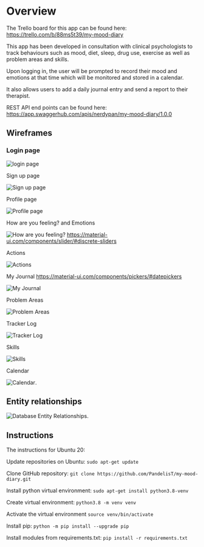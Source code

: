 # Overview

The Trello board for this app can be found here: https://trello.com/b/88ms5t39/my-mood-diary

This app has been developed in consultation with clinical psychologists to track behaviours such as mood, diet, sleep, drug use, exercise as well as problem areas and skills.

Upon logging in, the user will be prompted to record their mood and emotions at that time which will be monitored and stored in a calendar.

It also allows users to add a daily journal entry and send a report to their therapist.

REST API end points can be found here: https://app.swaggerhub.com/apis/nerdypan/my-mood-diary/1.0.0 

## Wireframes

### Login page

![login page](docs/Login_page_wireframe.png)

Sign up page

![Sign up page](docs/Sign_up_page_wireframe.png)

Profile page

![Profile page](docs/Profile_wireframe.png)

How are you feeling? and Emotions

![How are you feeling?](docs/How_are_you_feeling_Emotions_wireframe.png)
https://material-ui.com/components/slider/#discrete-sliders


Actions

![Actions](docs/Actions_wireframe.png)

My Journal
https://material-ui.com/components/pickers/#datepickers

![My Journal](docs/Journal_wireframe.png)

Problem Areas

![Problem Areas](docs/Problem_areas_wireframe.png)

Tracker Log

![Tracker Log](docs/tracker_log_wireframe.png)

Skills

![Skills](docs/Skills_wireframe.png)

Calendar

![Calendar](docs/Calendar_wireframe.png).

## Entity relationships

![Database Entity Relationships](docs/erd_v2.png).

## Instructions

The instructions for Ubuntu 20:

Update repositories on Ubuntu: `sudo apt-get update`

Clone GitHub repository: `git clone https://github.com/PandelisT/my-mood-diary.git`

Install python virtual environment: `sudo apt-get install python3.8-venv`

Create virtual environment: `python3.8 -m venv venv`

Activate the virtual environment `source venv/bin/activate`

Install pip: `python -m pip install --upgrade pip`

Install modules from requirements.txt: `pip install -r requirements.txt`